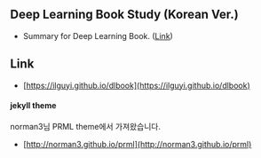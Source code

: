 ## Deep Learning Book Study (Korean Ver.)

- Summary for Deep Learning Book. ([Link](http://www.deeplearningbook.org))

## Link

- [https://ilguyi.github.io/dlbook](https://ilguyi.github.io/dlbook)


#### jekyll theme
norman3님 PRML theme에서 가져왔습니다.
- [http://norman3.github.io/prml](http://norman3.github.io/prml)

